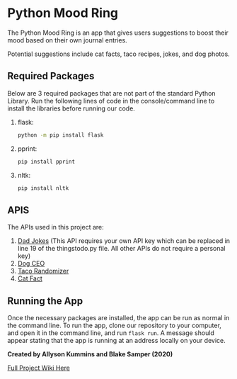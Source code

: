 # Python Mood Ring
The Python Mood Ring is an app that gives users suggestions to boost their mood based on their own journal entries. 

Potential suggestions include cat facts, taco recipes, jokes, and dog photos. 

## Required Packages
Below are 3 required packages that are not part of the standard Python Library. Run the following lines of code in the console/command line to install the libraries before running our code. 
1. flask:
   ```bash 
   python -m pip install flask 
1. pprint:

   ```bash 
   pip install pprint 
1. nltk:

   ```bash 
   pip install nltk
## APIS 
The APIs used in this project are:
1. [Dad Jokes](https://rapidapi.com/KegenGuyll/api/dad-jokes)
    (This API requires your own API key which can be replaced in line 19 of the thingstodo.py file. All other APIs do not require a personal key)
1. [Dog CEO](https://dog.ceo/dog-api/)
1. [Taco Randomizer](https://github.com/evz/tacofancy-api)
1. [Cat Fact](https://alexwohlbruck.github.io/cat-facts/docs/)

## Running the App
Once the necessary packages are installed, the app can be run as normal in the command line. To run the app, clone our repository to your computer, and open it in the command line, and run `flask run`. A message should appear stating that the app is running at an address locally on your device. 

__Created by Allyson Kummins and Blake Samper (2020)__  

[Full Project Wiki Here](https://github.com/akummins/softwareprojectfall2020/wiki)
